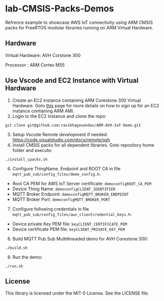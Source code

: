 # lab-CMSIS-Packs-Demos
Refrence example to showcase AWS IoT connectivity using ARM CMSIS packs for FreeRTOS modular libraries running on ARM Virtual Hardware.

## Hardware

Virtual Hardware: AVH Corstone 300

Processor : ARM Cortex M55


## Use Vscode and EC2 Instance with Virtual Hardware

1. Create an EC2 instance containing ARM Corestone 300 Virtual Hardware. Goto [this](https://www.arm.com/products/development-tools/simulation/virtual-hardware) page for more details on 
how to sign up for an EC2 instance contianing ARM AMI.
2. Login to the EC2 Instance and clone the repo:
```
git clone git@github.com:ravibhagavandas/ARM-AVH-IoT-Demo.git
```
3. Setup Vscode Remote development if needed: https://code.visualstudio.com/docs/remote/ssh
4. Install CMSIS packs for all dependent libraries. Goto repository home folder and execute:
```
./install_cpacks.sh
```

6. Configure ThingName, Endpoint and ROOT CA in file `mqtt_pub_sub/config_files/demo_config.h`:
- Root CA  PEM for AWS IoT Server certificate: `democonfigROOT_CA_PEM`
- Device Thing Name: `democonfigCLIENT_IDENTIFIER`
- MQTT Broker Endpoint: `democonfigMQTT_BROKER_ENDPOINT`
- MQTT Broker Port: `democonfigMQTT_BROKER_PORT`

7. Configure following credentials in file `mqtt_pub_sub/config_files/aws_clientcredential_keys.h`:
- Device private Key PEM file: `keyCLIENT_CERTIFICATE_PEM` 
- Device certificate PEM file: `keyCLIENT_PRIVATE_KEY_PEM` 

8. Build MQTT Pub Sub Multithreaded demo for AVH Corestone 300:
```
./build.sh
```

8. Run the demo:
```
./run.sh
```

## License

This library is licensed under the MIT-0 License. See the LICENSE file.

